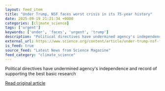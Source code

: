 ```yaml
---
layout: feed_item
title: "Under Trump, NSF faces worst crisis in its 75-year history"
date: 2025-09-19 21:21:34 +0000
categories: [climate_science]
tags: ['urgent']
keywords: ['under', 'faces', 'urgent', 'trump']
description: "Political directives have undermined agency's independence and record of supporting the best basic research"
external_url: https://www.science.org/content/article/under-trump-nsf-faces-worst-crisis-its-75-year-history
is_feed: true
source_feed: "Latest News from Science Magazine"
feed_category: "climate_science"
---
```


Political directives have undermined agency's independence and record of supporting the best basic research

[Read original article](https://www.science.org/content/article/under-trump-nsf-faces-worst-crisis-its-75-year-history)
